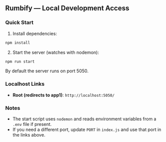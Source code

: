 ## Rumbify — Local Development Access

### Quick Start
1. Install dependencies:
```bash
npm install
```
2. Start the server (watches with nodemon):
```bash
npm run start
```

By default the server runs on port 5050.

### Localhost Links
- **Root (redirects to app1)**: `http://localhost:5050/`

### Notes
- The start script uses `nodemon` and reads environment variables from a `.env` file if present.
- If you need a different port, update `PORT` in `index.js` and use that port in the links above.


